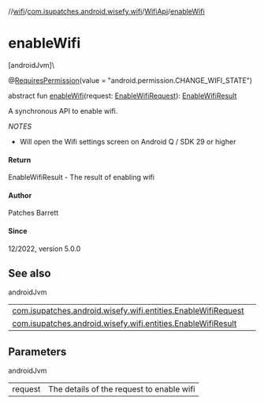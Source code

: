 //[wifi](../../../index.md)/[com.isupatches.android.wisefy.wifi](../index.md)/[WifiApi](index.md)/[enableWifi](enable-wifi.md)

# enableWifi

[androidJvm]\

@[RequiresPermission](https://developer.android.com/reference/kotlin/androidx/annotation/RequiresPermission.html)(value = &quot;android.permission.CHANGE_WIFI_STATE&quot;)

abstract fun [enableWifi](enable-wifi.md)(request: [EnableWifiRequest](../../com.isupatches.android.wisefy.wifi.entities/-enable-wifi-request/index.md)): [EnableWifiResult](../../com.isupatches.android.wisefy.wifi.entities/-enable-wifi-result/index.md)

A synchronous API to enable wifi.

*NOTES*

- 
   Will open the Wifi settings screen on Android Q / SDK 29 or higher

#### Return

EnableWifiResult - The result of enabling wifi

#### Author

Patches Barrett

#### Since

12/2022, version 5.0.0

## See also

androidJvm

| | |
|---|---|
| [com.isupatches.android.wisefy.wifi.entities.EnableWifiRequest](../../com.isupatches.android.wisefy.wifi.entities/-enable-wifi-request/index.md) |  |
| [com.isupatches.android.wisefy.wifi.entities.EnableWifiResult](../../com.isupatches.android.wisefy.wifi.entities/-enable-wifi-result/index.md) |  |

## Parameters

androidJvm

| | |
|---|---|
| request | The details of the request to enable wifi |
